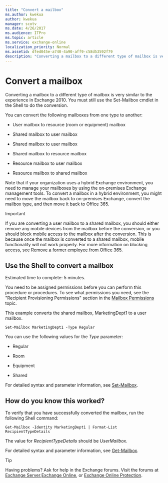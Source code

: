 ```yaml
---
title: "Convert a mailbox"
ms.author: kwekua
author: kwekua
manager: scotv
ms.date: 4/26/2017
ms.audience: ITPro
ms.topic: article
ms.service: exchange-online
localization_priority: Normal
ms.assetid: dfed045e-a740-4a90-aff9-c58d53592f79
description: "Converting a mailbox to a different type of mailbox is very similar to the experience in Exchange 2010. You must still use the Set-Mailbox cmdlet in the Shell to do the conversion."
---
```


# Convert a mailbox

Converting a mailbox to a different type of mailbox is very similar to the experience in Exchange 2010. You must still use the Set-Mailbox cmdlet in the Shell to do the conversion.
  
You can convert the following mailboxes from one type to another:
  
- User mailbox to resource (room or equipment) mailbox

- Shared mailbox to user mailbox
    
- Shared mailbox to user mailbox
    
- Shared mailbox to resource mailbox
    
- Resource mailbox to user mailbox
    
- Resource mailbox to shared mailbox
    
Note that if your organization uses a hybrid Exchange environment, you need to manage your mailboxes by using the on-premises Exchange management tools. To convert a mailbox in a hybrid environment, you might need to move the mailbox back to on-premises Exchange, convert the mailbox type, and then move it back to Office 365.
  
> [!IMPORTANT]
>  If you are converting a user mailbox to a shared mailbox, you should either remove any mobile devices from the mailbox before the conversion, or you should block mobile access to the mailbox after the conversion. This is because once the mailbox is converted to a shared mailbox, mobile functionality will not work properly. For more information on blocking access, see [Remove a former employee from Office 365](https://go.microsoft.com/fwlink/p/?linkid=847873). 
  
## Use the Shell to convert a mailbox

Estimated time to complete: 5 minutes.
  
You need to be assigned permissions before you can perform this procedure or procedures. To see what permissions you need, see the "Recipient Provisioning Permissions" section in the [Mailbox Permissions](http://technet.microsoft.com/library/5b690bcb-c6df-4511-90e1-08ca91f43b37.aspx) topic. 
  
This example converts the shared mailbox, MarketingDept1 to a user mailbox.
  
```
Set-Mailbox MarketingDept1 -Type Regular
```

You can use the following values for the  _Type_ parameter: 
  
- Regular
    
- Room
    
- Equipment
    
- Shared
    
For detailed syntax and parameter information, see [Set-Mailbox](http://technet.microsoft.com/library/a0d413b9-d949-4df6-ba96-ac0906dedae2.aspx).
  
## How do you know this worked?

To verify that you have successfully converted the mailbox, run the following Shell command:
  
```
Get-Mailbox -Identity MarketingDept1 | Format-List RecipientTypeDetails
```

The value for  _RecipientTypeDetails_ should be  _UserMailbox_.
  
For detailed syntax and parameter information, see [Get-Mailbox](http://technet.microsoft.com/library/8a5a6eb9-4a75-47f9-ae3b-a3ba251cf9a8.aspx).
  
> [!TIP]
> Having problems? Ask for help in the Exchange forums. Visit the forums at [Exchange Server](https://go.microsoft.com/fwlink/p/?linkId=60612),[Exchange Online](https://go.microsoft.com/fwlink/p/?linkId=267542), or [Exchange Online Protection](https://go.microsoft.com/fwlink/p/?linkId=285351). 
  

